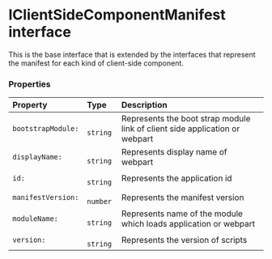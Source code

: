 # IClientSideComponentManifest interface

This is the base interface that is extended by the interfaces 
that represent the manifest for each kind of client-side component.



### Properties

| Property	   | Type	| Description|
|:-------------|:-------|:-----------|
|`bootstrapModule:`      |` string` | Represents the boot strap module link of client side application or webpart |
|`displayName:`      |` string` | Represents display name of webpart |
|`id:`      |` string` | Represents the application id |
|`manifestVersion:`      |` number` | Represents the manifest version |
|`moduleName:`      |` string` | Represents name of the module which loads application or webpart |
|`version:`      |` string` | Represents the version of scripts |




